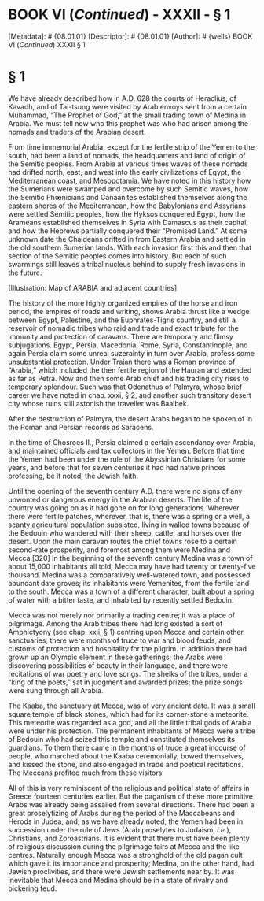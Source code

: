 # BOOK VI (_Continued_) - XXXII - § 1
[Metadata]: # {08.01.01}
[Descriptor]: # {08.01.01}
[Author]: # {wells}
BOOK VI (_Continued_)
XXXII
§ 1
# § 1
We have already described how in A.D. 628 the courts of Heraclius, of Kavadh,
and of Tai-tsung were visited by Arab envoys sent from a certain Muhammad, “The
Prophet of God,” at the small trading town of Medina in Arabia. We must tell
now who this prophet was who had arisen among the nomads and traders of the
Arabian desert.

From time immemorial Arabia, except for the fertile strip of the Yemen to the
south, had been a land of nomads, the headquarters and land of origin of the
Semitic peoples. From Arabia at various times waves of these nomads had drifted
north, east, and west into the early civilizations of Egypt, the Mediterranean
coast, and Mesopotamia. We have noted in this history how the Sumerians were
swamped and overcome by such Semitic waves, how the Semitic Phœnicians and
Canaanites established themselves along the eastern shores of the
Mediterranean, how the Babylonians and Assyrians were settled Semitic peoples,
how the Hyksos conquered Egypt, how the Arameans established themselves in
Syria with Damascus as their capital, and how the Hebrews partially conquered
their “Promised Land.” At some unknown date the Chaldeans drifted in from
Eastern Arabia and settled in the old southern Sumerian lands. With each
invasion first this and then that section of the Semitic peoples comes into
history. But each of such swarmings still leaves a tribal nucleus behind to
supply fresh invasions in the future.

[Illustration: Map of ARABIA and adjacent countries]

The history of the more highly organized empires of the horse and iron period,
the empires of roads and writing, shows Arabia thrust like a wedge between
Egypt, Palestine, and the Euphrates-Tigris country, and still a reservoir of
nomadic tribes who raid and trade and exact tribute for the immunity and
protection of caravans. There are temporary and flimsy subjugations. Egypt,
Persia, Macedonia, Rome, Syria, Constantinople, and again Persia claim some
unreal suzerainty in turn over Arabia, profess some unsubstantial protection.
Under Trajan there was a Roman province of “Arabia,” which included the then
fertile region of the Hauran and extended as far as Petra. Now and then some
Arab chief and his trading city rises to temporary splendour. Such was that
Odenathus of Palmyra, whose brief career we have noted in chap. xxxi, § 2, and
another such transitory desert city whose ruins still astonish the traveller
was Baalbek.

After the destruction of Palmyra, the desert Arabs began to be spoken of in the
Roman and Persian records as Saracens.

In the time of Chosroes II., Persia claimed a certain ascendancy over Arabia,
and maintained officials and tax collectors in the Yemen. Before that time the
Yemen had been under the rule of the Abyssinian Christians for some years, and
before that for seven centuries it had had native princes professing, be it
noted, the Jewish faith.

Until the opening of the seventh century A.D. there were no signs of any
unwonted or dangerous energy in the Arabian deserts. The life of the country
was going on as it had gone on for long generations. Wherever there were
fertile patches, wherever, that is, there was a spring or a well, a scanty
agricultural population subsisted, living in walled towns because of the
Bedouin who wandered with their sheep, cattle, and horses over the desert. Upon
the main caravan routes the chief towns rose to a certain second-rate
prosperity, and foremost among them were Medina and Mecca.[320] In the
beginning of the seventh century Medina was a town of about 15,000 inhabitants
all told; Mecca may have had twenty or twenty-five thousand. Medina was a
comparatively well-watered town, and possessed abundant date groves; its
inhabitants were Yemenites, from the fertile land to the south. Mecca was a
town of a different character, built about a spring of water with a bitter
taste, and inhabited by recently settled Bedouin.

Mecca was not merely nor primarily a trading centre; it was a place of
pilgrimage. Among the Arab tribes there had long existed a sort of Amphictyony
(see chap. xxii, § 1) centring upon Mecca and certain other sanctuaries; there
were months of truce to war and blood feuds, and customs of protection and
hospitality for the pilgrim. In addition there had grown up an Olympic element
in these gatherings; the Arabs were discovering possibilities of beauty in
their language, and there were recitations of war poetry and love songs. The
sheiks of the tribes, under a “king of the poets,” sat in judgment and awarded
prizes; the prize songs were sung through all Arabia.

The Kaaba, the sanctuary at Mecca, was of very ancient date. It was a small
square temple of black stones, which had for its corner-stone a meteorite. This
meteorite was regarded as a god, and all the little tribal gods of Arabia were
under his protection. The permanent inhabitants of Mecca were a tribe of
Bedouin who had seized this temple and constituted themselves its guardians. To
them there came in the months of truce a great incourse of people, who marched
about the Kaaba ceremonially, bowed themselves, and kissed the stone, and also
engaged in trade and poetical recitations. The Meccans profited much from these
visitors.

All of this is very reminiscent of the religious and political state of affairs
in Greece fourteen centuries earlier. But the paganism of these more primitive
Arabs was already being assailed from several directions. There had been a
great proselytizing of Arabs during the period of the Maccabeans and Herods in
Judea; and, as we have already noted, the Yemen had been in succession under
the rule of Jews (Arab proselytes to Judaism, _i.e._), Christians, and
Zoroastrians. It is evident that there must have been plenty of religious
discussion during the pilgrimage fairs at Mecca and the like centres. Naturally
enough Mecca was a stronghold of the old pagan cult which gave it its
importance and prosperity; Medina, on the other hand, had Jewish proclivities,
and there were Jewish settlements near by. It was inevitable that Mecca and
Medina should be in a state of rivalry and bickering feud.

